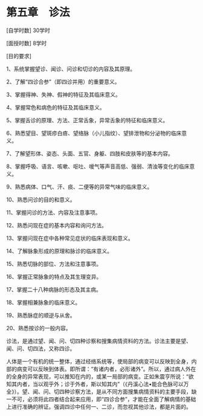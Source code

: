 # 第五章　诊法

[自学时数] 30学时

[面授时数] 8学时

[目的要求]

1、系统掌握望诊、闻诊、问诊和切诊的内容及其原理。

2、了解“四诊合参”（即四诊并用）的重要意义。

3、掌握得神、失神、假神的特征及其临床意义。

4、掌握常色和病色的特征及其临床意义。

5、掌握舌诊的原理、方法、正常舌象，异常舌象的特征和临床意义。

6、熟悉望目、望斑疹白㾦、望络脉（小儿指纹）、望排泄物和分泌物的临床意义。

7、了解望形体、姿态、头面、五官、身躯、四肢和皮肤等的基本内容。

8、掌握呼吸、语言、咳嗽、呕吐、嗳气等声音高低、强弱、清浊等变化的临床意义。

9、熟悉病体、口气、汗、痰、二便等的异常气味的临床意义。

10、熟悉问诊的目的和意义。

11、掌握问诊的方法、内容及注意事项。

12、熟悉问现在症的基本内容和询问方法。

13、掌握问现在症中各种常见症状的临床表现和意义。

14、了解脉象形成的原理和脉诊的临床意义。

15、熟悉切脉的部位、方法和注意事项。

16、掌握正常脉象的特点及其生理变异。

17、掌握二十八种病脉的形态及其主病。

18、掌握相兼脉象的临床意义。

19、熟悉脉症的顺逆与从舍。

20、熟悉按诊的一般内容。

诊法，是通过望、闻、问、切四种诊察和搜集病情资料的方法。诊法主要是望、闻、问、切四法，又称四诊。

人体是一个有机的统一整体，通过经络系统等，使局部的病变可以反映到全身，内部的病变可以反映到体表。即所谓：“有诸内者，必形诸外”。所以，通过病人外在的全身的异常表现，可以推知在内的，或某一局部的病变。正如朱震亨所说：“欲知其内者，当以观乎外；诊于外者，斯以知其内”（《丹溪心法•能合色脉可以万全》）。望、闻、问、切四种诊察方法，是从不同方面搜集病情资料的主要手段，缺一不可，必须将此四者结合起来应用，即“四诊合参”，才能在全面了解病情的基础上进行准确的辨证。强调四诊中任何一、二诊，而忽视其他诊法，都是片面的。
